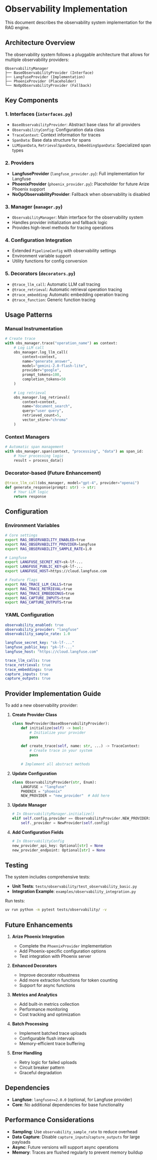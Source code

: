 # Observability Implementation

This document describes the observability system implementation for the RAG engine.

## Architecture Overview

The observability system follows a pluggable architecture that allows for multiple observability providers:

```
ObservabilityManager
├── BaseObservabilityProvider (Interface)
├── LangfuseProvider (Implementation)
├── PhoenixProvider (Placeholder)
└── NoOpObservabilityProvider (Fallback)
```

## Key Components

### 1. Interfaces (`interfaces.py`)
- `BaseObservabilityProvider`: Abstract base class for all providers
- `ObservabilityConfig`: Configuration data class
- `TraceContext`: Context information for traces
- `SpanData`: Base data structure for spans
- `LLMSpanData`, `RetrievalSpanData`, `EmbeddingSpanData`: Specialized span types

### 2. Providers
- **LangfuseProvider** (`langfuse_provider.py`): Full implementation for Langfuse
- **PhoenixProvider** (`phoenix_provider.py`): Placeholder for future Arize Phoenix support
- **NoOpObservabilityProvider**: Fallback when observability is disabled

### 3. Manager (`manager.py`)
- `ObservabilityManager`: Main interface for the observability system
- Handles provider initialization and fallback logic
- Provides high-level methods for tracing operations

### 4. Configuration Integration
- Extended `PipelineConfig` with observability settings
- Environment variable support
- Utility functions for config conversion

### 5. Decorators (`decorators.py`)
- `@trace_llm_call`: Automatic LLM call tracing
- `@trace_retrieval`: Automatic retrieval operation tracing
- `@trace_embedding`: Automatic embedding operation tracing
- `@trace_function`: Generic function tracing

## Usage Patterns

### Manual Instrumentation
```python
# Create trace
with obs_manager.trace("operation_name") as context:
    # Log LLM call
    obs_manager.log_llm_call(
        context=context,
        name="generate_answer",
        model="gemini-2.0-flash-lite",
        provider="google",
        prompt_tokens=100,
        completion_tokens=50
    )
    
    # Log retrieval
    obs_manager.log_retrieval(
        context=context,
        name="document_search",
        query="user query",
        retrieved_count=5,
        vector_store="chroma"
    )
```

### Context Managers
```python
# Automatic span management
with obs_manager.span(context, "processing", "data") as span_id:
    # Your processing logic
    result = process_data()
```

### Decorator-based (Future Enhancement)
```python
@trace_llm_call(obs_manager, model="gpt-4", provider="openai")
def generate_response(prompt: str) -> str:
    # Your LLM logic
    return response
```

## Configuration

### Environment Variables
```bash
# Core settings
export RAG_OBSERVABILITY_ENABLED=true
export RAG_OBSERVABILITY_PROVIDER=langfuse
export RAG_OBSERVABILITY_SAMPLE_RATE=1.0

# Langfuse
export LANGFUSE_SECRET_KEY=sk-lf-...
export LANGFUSE_PUBLIC_KEY=pk-lf-...
export LANGFUSE_HOST=https://cloud.langfuse.com

# Feature flags
export RAG_TRACE_LLM_CALLS=true
export RAG_TRACE_RETRIEVAL=true
export RAG_TRACE_EMBEDDINGS=true
export RAG_CAPTURE_INPUTS=true
export RAG_CAPTURE_OUTPUTS=true
```

### YAML Configuration
```yaml
observability_enabled: true
observability_provider: "langfuse"
observability_sample_rate: 1.0

langfuse_secret_key: "sk-lf-..."
langfuse_public_key: "pk-lf-..."
langfuse_host: "https://cloud.langfuse.com"

trace_llm_calls: true
trace_retrieval: true
trace_embeddings: true
capture_inputs: true
capture_outputs: true
```

## Provider Implementation Guide

To add a new observability provider:

1. **Create Provider Class**
   ```python
   class NewProvider(BaseObservabilityProvider):
       def initialize(self) -> bool:
           # Initialize your provider
           pass
       
       def create_trace(self, name: str, ...) -> TraceContext:
           # Create trace in your system
           pass
       
       # Implement all abstract methods
   ```

2. **Update Configuration**
   ```python
   class ObservabilityProvider(str, Enum):
       LANGFUSE = "langfuse"
       PHOENIX = "phoenix"
       NEW_PROVIDER = "new_provider"  # Add here
   ```

3. **Update Manager**
   ```python
   # In ObservabilityManager.initialize()
   elif self.config.provider == ObservabilityProvider.NEW_PROVIDER:
       self._provider = NewProvider(self.config)
   ```

4. **Add Configuration Fields**
   ```python
   # In ObservabilityConfig
   new_provider_api_key: Optional[str] = None
   new_provider_endpoint: Optional[str] = None
   ```

## Testing

The system includes comprehensive tests:

- **Unit Tests**: `tests/observability/test_observability_basic.py`
- **Integration Example**: `examples/observability_integration.py`

Run tests:
```bash
uv run python -m pytest tests/observability/ -v
```

## Future Enhancements

1. **Arize Phoenix Integration**
   - Complete the `PhoenixProvider` implementation
   - Add Phoenix-specific configuration options
   - Test integration with Phoenix server

2. **Enhanced Decorators**
   - Improve decorator robustness
   - Add more extraction functions for token counting
   - Support for async functions

3. **Metrics and Analytics**
   - Add built-in metrics collection
   - Performance monitoring
   - Cost tracking and optimization

4. **Batch Processing**
   - Implement batched trace uploads
   - Configurable flush intervals
   - Memory-efficient trace buffering

5. **Error Handling**
   - Retry logic for failed uploads
   - Circuit breaker pattern
   - Graceful degradation

## Dependencies

- **Langfuse**: `langfuse>=2.0.0` (optional, for Langfuse provider)
- **Core**: No additional dependencies for base functionality

## Performance Considerations

- **Sampling**: Use `observability_sample_rate` to reduce overhead
- **Data Capture**: Disable `capture_inputs`/`capture_outputs` for large payloads
- **Async**: Future versions will support async operations
- **Memory**: Traces are flushed regularly to prevent memory buildup